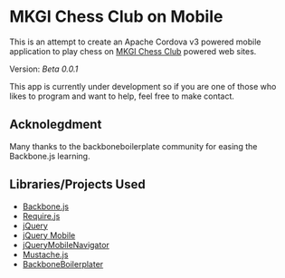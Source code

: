 MKGI Chess Club on Mobile
=========================

This is an attempt to create an Apache Cordova v3 powered mobile application to play chess on [MKGI Chess Club](http://sourceforge.net/projects/mkgichessclub/) powered web sites.

Version: _Beta 0.0.1_

This app is currently under development so if you are one of those who likes to program and want to help, feel free to make contact.

Acknolegdment
-------------

Many thanks to the backboneboilerplate community for easing the Backbone.js learning.

Libraries/Projects Used
--------------

* [Backbone.js](http://backbonejs.org/)
* [Require.js](http://requirejs.org)
* [jQuery](http://jquery.com/)
* [jQuery Mobile](http://jquerymobile.com)
* [jQueryMobileNavigator](https://github.com/pwalczyszyn/jqmNavigator)
* [Mustache.js](http://github.com/janl/mustache.js)
* [BackboneBoilerplater](http://backboneboilerplate.com/)

